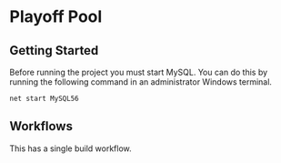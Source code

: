 # Playoff Pool

## Getting Started
Before running the project you must start MySQL. You can do this by running the following command in an administrator Windows terminal.
```
net start MySQL56
```

## Workflows
This has a single build workflow.


